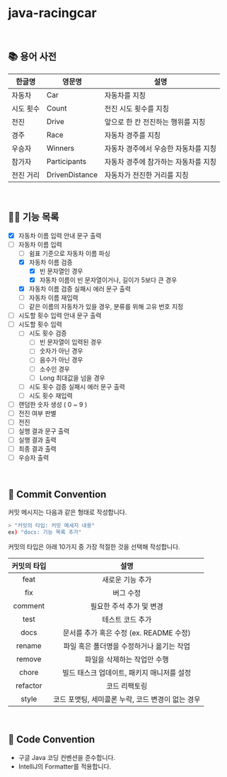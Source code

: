 # java-racingcar

<br>

## 📚 용어 사전

| 한글명    | 영문명         | 설명                                 |
| --------- | -------------- | ------------------------------------ |
| 자동차    | Car            | 자동차를 지칭                        |
| 시도 횟수 | Count          | 전진 시도 횟수를 지칭                |
| 전진      | Drive          | 앞으로 한 칸 전진하는 행위를 지칭    |
| 경주      | Race           | 자동차 경주를 지칭                   |
| 우승자    | Winners        | 자동차 경주에서 우승한 자동차를 지칭 |
| 참가자    | Participants   | 자동차 경주에 참가하는 자동차를 지칭 |
| 전진 거리 | DrivenDistance | 자동차가 전진한 거리를 지칭          |

<br>

## 👨‍🍳 기능 목록

- [x] 자동차 이름 입력 안내 문구 출력
- [ ] 자동차 이름 입력
  - [ ] 쉼표 기준으로 자동차 이름 파싱
  - [x] 자동차 이름 검증
    - [x] 빈 문자열인 경우
    - [x] 자동차 이름이 빈 문자열이거나, 길이가 5보다 큰 경우
  - [x] 자동차 이름 검증 실패시 에러 문구 출력
  - [ ] 자동차 이름 재입력
  - [ ] 같은 이름의 자동차가 있을 경우, 분류를 위해 고유 번호 지정
- [ ] 시도할 횟수 입력 안내 문구 출력
- [ ] 시도할 횟수 입력
  - [ ] 시도 횟수 검증
    - [ ] 빈 문자열이 입력된 경우
    - [ ] 숫자가 아닌 경우
    - [ ] 음수가 아닌 경우
    - [ ] 소수인 경우
    - [ ] Long 최대값을 넘을 경우
  - [ ] 시도 횟수 검증 실패시 에러 문구 출력
  - [ ] 시도 횟수 재입력
- [ ] 랜덤한 숫자 생성 ( 0 ~ 9 )
- [ ] 전진 여부 판별
- [ ] 전진
- [ ] 실행 결과 문구 출력
- [ ] 실행 결과 출력
- [ ] 최종 결과 출력
- [ ] 우승자 출력

<br>

## 📌 Commit Convention

커밋 메시지는 다음과 같은 형태로 작성합니다.

```Bash
> "커밋의 타입: 커밋 메세지 내용"
ex) "docs: 기능 목록 추가"
```

커밋의 타입은 아래 10가지 중 가장 적절한 것을 선택해 작성합니다.

| 커밋의 타입 |                       설명                        |
| :---------: | :-----------------------------------------------: |
|    feat     |                 새로운 기능 추가                  |
|     fix     |                     버그 수정                     |
|   comment   |             필요한 주석 추가 및 변경              |
|    test     |                 테스트 코드 추가                  |
|    docs     |      문서를 추가 혹은 수정 (ex. README 수정)      |
|   rename    |     파일 혹은 폴더명을 수정하거나 옮기는 작업     |
|   remove    |            파일을 삭제하는 작업만 수행            |
|    chore    |    빌드 태스크 업데이트, 패키지 매니저를 설정     |
|  refactor   |                   코드 리팩토링                   |
|    style    | 코드 포맷팅, 세미콜론 누락, 코드 변경이 없는 경우 |

<br>

## 📌 Code Convention

- 구글 Java 코딩 컨벤션을 준수합니다.
- IntelliJ의 Formatter를 적용합니다.

